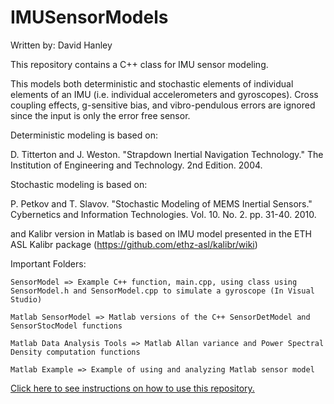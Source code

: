 # IMUSensorModels
Written by: David Hanley

This repository contains a C++ class for IMU sensor modeling. 

This models both deterministic and stochastic elements of individual elements of an IMU (i.e. individual accelerometers and gyroscopes).
Cross coupling effects, g-sensitive bias, and vibro-pendulous errors are ignored since the input is only the error free sensor.

Deterministic modeling is based on:

D. Titterton and J. Weston. "Strapdown Inertial Navigation Technology." The Institution of Engineering and Technology. 2nd Edition. 2004.

Stochastic modeling is based on:

P. Petkov and T. Slavov. "Stochastic Modeling of MEMS Inertial Sensors." Cybernetics and Information Technologies. Vol. 10. No. 2. pp. 31-40. 2010.

and Kalibr version in Matlab is based on IMU model presented in the ETH ASL Kalibr package (https://github.com/ethz-asl/kalibr/wiki)



Important Folders:

	SensorModel => Example C++ function, main.cpp, using class using SensorModel.h and SensorModel.cpp to simulate a gyroscope (In Visual Studio)

	Matlab SensorModel => Matlab versions of the C++ SensorDetModel and SensorStocModel functions
	
	Matlab Data Analysis Tools => Matlab Allan variance and Power Spectral Density computation functions

	Matlab Example => Example of using and analyzing Matlab sensor model
	
[Click here to see instructions on how to use this repository.](https://github.com/hanley6/IMUSensorModels/wiki/IMU-Sensor-Model-Instructions)

